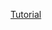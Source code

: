 [Tutorial](https://sam.webspace.tw/2020/01/13/%E4%BD%BF%E7%94%A8%20Pandoc%20%E5%B0%87%20Markdown%20%E8%BD%89%E7%82%BA%20PDF%20%E6%96%87%E4%BB%B6/)
